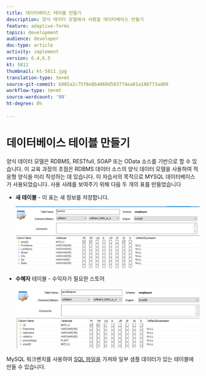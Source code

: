 ```yaml
---
title: 데이터베이스 테이블 만들기
description: 양식 데이터 모델에서 사용할 데이터베이스 만들기
feature: adaptive-forms
topics: development
audience: developer
doc-type: article
activity: implement
version: 6.4,6.5
kt: 5811
thumbnail: kt-5811.jpg
translation-type: tm+mt
source-git-commit: b085a2c75f8e0b4860d503774ea01a108773ad09
workflow-type: tm+mt
source-wordcount: '99'
ht-degree: 0%

---
```



# 데이터베이스 테이블 만들기

양식 데이터 모델은 RDBMS, RESTfull, SOAP 또는 OData 소스를 기반으로 할 수 있습니다. 이 교육 과정의 초점은 RDBMS 데이터 소스의 양식 데이터 모델을 사용하여 적응형 양식을 미리 작성하는 데 있습니다. 이 자습서의 목적으로 MYSQL 데이터베이스가 사용되었습니다. 사용 사례를 보여주기 위해 다음 두 개의 표를 만들었습니다

* **새 테이블** - 이 표는 새 정보를 저장합니다.

   ![네워](assets/newhire-table.png)


* **수혜자** 테이블 - 수익자가 필요한 스토어

   ![수혜자](assets/beneficiaries-table.png)

MySQL 워크벤치를 사용하여 [SQL 파일을](assets/db-schema.sql) 가져와 일부 샘플 데이터가 있는 테이블에 만들 수 있습니다.